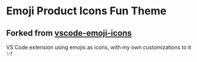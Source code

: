 # Emoji Product Icons Fun Theme

## Forked from [vscode-emoji-icons](https://github.com/mightbesimon/vscode-emoji-icons)

VS Code extension using emojis as icons, with my own customizations to it ✨!
